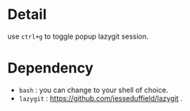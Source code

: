 # Detail

use `ctrl+g` to toggle popup lazygit session.

# Dependency

- `bash` : you can change to your shell of choice.
- `lazygit` : https://github.com/jesseduffield/lazygit .
